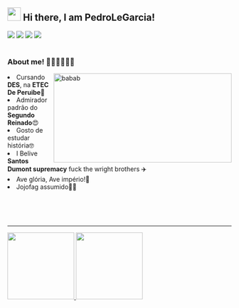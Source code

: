 <div>
<h2><img src="https://emojis.slackmojis.com/emojis/images/1570211625/6611/wave-animated.gif?1570211625" width="30"/> Hi there, I am PedroLeGarcia!</h2>
<a href="https://www.instagram.com/pedro_le_garcia/" target="_blank"><img src="https://img.shields.io/badge/Instagram-E4405F?style=for-the-badge&logo=instagram&logoColor=white"></a>
 <a  target="_blank"><img src="https://img.shields.io/badge/Twitter-1DA1F2?style=for-the-badge&logo=twitter&logoColor=white"></a>
 <a href="https://www.twitch.tv/ordepstoolk" target="_blank"><img src="https://img.shields.io/badge/Twitch-9146FF?style=for-the-badge&logo=twitch&logoColor=white"></a>
<a href="https://account.xbox.com/pt-br/Profile?xr=socialtwistnav" target="_blank"><img src="https://img.shields.io/badge/Xbox-107C10?style=for-the-badge&logo=xbox&logoColor=white"></a> <br> <br>

### About me! 🤠🇧🇷🤝🇵🇸
 <img width="400px" height="200px" src="https://giffiles.alphacoders.com/208/208295.gif" min-width="200px" max-width="200px" width="200px" align="right" alt="babab"/>
  <li> Cursando <b>DES</b>, na <b>ETEC De Peruibe🤪</b></li>
  <li>Admirador padrão do <b>Segundo Reinado</b>😍</li>
  <li>Gosto de estudar história🤓</li>
  <li>I Belive <b>Santos Dumont supremacy</b> fuck the wright brothers ✈️</li>
  <li>Ave glória, Ave império!👑</li>
  <li>Jojofag assumido🏳️‍🌈</li>
</ul>

<br><br><br>
 <hr>
 <a href="https://github.com/PedroLeGarcia">
<img height="150em" src="https://github-readme-stats.vercel.app/api?username=PedroLeGarcia&show_icons=true&theme=tokyonight&include_all_commits=true&count_private=true"/>
<img height="150em" src="https://github-readme-stats.vercel.app/api/top-langs/?username=PedroLeGarcia&layout=compact&langs_count=7&theme=tokyonight"/>

</div>
